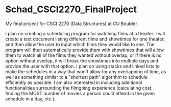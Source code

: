 # Schad_CSCI2270_FinalProject
My final project for CSCI 2270 (Data Structures) at CU Boulder.

I plan on creating a scheduling program for watching films at a theater. I will create a text document listing different films and showtimes for one theater, and then allow the user to input which films they would like to see. The program will then automatically provide them with showtimes that will allow them to watch all of the films they wanted without overlap, or if there is no option without overlap, it will break the showtimes into multiple days and provide the user with that option. I plan on using stacks and linked lists to make the schedules in a way that won't allow for any overlapping of time, as well as something similar to a "shortest path" algorithm to schedule efficiently as possible. I am also interested in including additional functionalities surrounding the filmgoing experience (calculating cost, finding the MOST number of movies a person could attend in the given schedule in a day, etc.).
